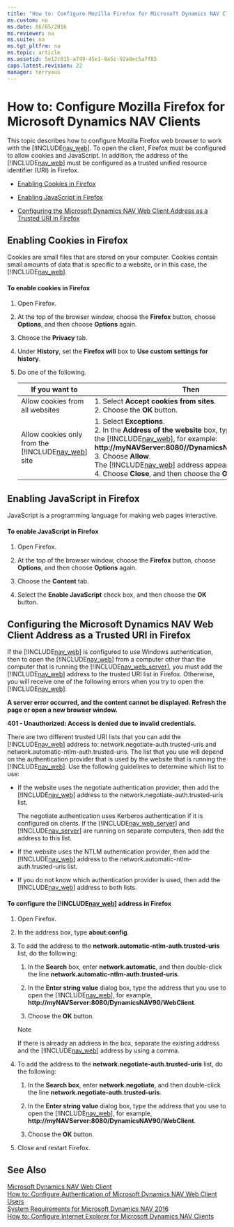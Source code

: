 ```yaml
---
title: "How to: Configure Mozilla Firefox for Microsoft Dynamics NAV Clients"
ms.custom: na
ms.date: 06/05/2016
ms.reviewer: na
ms.suite: na
ms.tgt_pltfrm: na
ms.topic: article
ms.assetid: 5e12c815-a749-45e1-8a5c-92a8ec5a7f85
caps.latest.revision: 22
manager: terryaus
---
```

# How to: Configure Mozilla Firefox for Microsoft Dynamics NAV Clients
This topic describes how to configure Mozilla Firefox web browser to work with the [!INCLUDE[nav_web](includes/nav_web_md.md)]. To open the client, Firefox must be configured to allow cookies and JavaScript. In addition, the address of the [!INCLUDE[nav_web](includes/nav_web_md.md)] must be configured as a trusted unified resource identifier \(URI\) in Firefox.  
  
-   [Enabling Cookies in Firefox](../Topic/How%20to:%20Configure%20Mozilla%20Firefox%20for%20Microsoft%20Dynamics%20NAV%20Clients.md#Cookies)  
  
-   [Enabling JavaScript in Firefox](../Topic/How%20to:%20Configure%20Mozilla%20Firefox%20for%20Microsoft%20Dynamics%20NAV%20Clients.md#Java)  
  
-   [Configuring the Microsoft Dynamics NAV Web Client Address as a Trusted URI in Firefox](../Topic/How%20to:%20Configure%20Mozilla%20Firefox%20for%20Microsoft%20Dynamics%20NAV%20Clients.md#Address)  
  
##  <a name="Cookies"></a> Enabling Cookies in Firefox  
 Cookies are small files that are stored on your computer. Cookies contain small amounts of data that is specific to a website, or in this case, the [!INCLUDE[nav_web](includes/nav_web_md.md)].  
  
#### To enable cookies in Firefox  
  
1.  Open Firefox.  
  
2.  At the top of the browser window, choose the **Firefox** button, choose **Options**, and then choose **Options** again.  
  
3.  Choose the **Privacy** tab.  
  
4.  Under **History**, set the **Firefox will** box to **Use custom settings for history**.  
  
5.  Do one of the following.  
  
    |If you want to|Then|  
    |--------------------|----------|  
    |Allow cookies from all websites|1.  Select **Accept cookies from sites**.<br />2.  Choose the **OK** button.|  
    |Allow cookies only from the [!INCLUDE[nav_web](includes/nav_web_md.md)] site|1.  Select **Exceptions**.<br />2.  In the **Address of the website** box, type the address of the [!INCLUDE[nav_web](includes/nav_web_md.md)], for example: **http:\/\/myNAVServer:8080\/\/DynamicsNAV90\/WebClient**.<br />3.  Choose **Allow**.<br />     The [!INCLUDE[nav_web](includes/nav_web_md.md)] address appears in the **Site** list.<br />4.  Choose **Close**, and then choose the **OK** button.|  
  
##  <a name="Java"></a> Enabling JavaScript in Firefox  
 JavaScript is a programming language for making web pages interactive.  
  
#### To enable JavaScript in Firefox  
  
1.  Open Firefox.  
  
2.  At the top of the browser window, choose the **Firefox** button, choose **Options**, and then choose **Options** again.  
  
3.  Choose the **Content** tab.  
  
4.  Select the **Enable JavaScript** check box, and then choose the **OK** button.  
  
##  <a name="Address"></a> Configuring the Microsoft Dynamics NAV Web Client Address as a Trusted URI in Firefox  
 If the [!INCLUDE[nav_web](includes/nav_web_md.md)] is configured to use Windows authentication, then to open the [!INCLUDE[nav_web](includes/nav_web_md.md)] from a computer other than the computer that is running the [!INCLUDE[nav_web_server](includes/nav_web_server_md.md)], you must add the [!INCLUDE[nav_web](includes/nav_web_md.md)] address to the trusted URI list in Firefox. Otherwise, you will receive one of the following errors when you try to open the [!INCLUDE[nav_web](includes/nav_web_md.md)].  
  
 **A server error occurred, and the content cannot be displayed. Refresh the page or open a new browser window.**  
  
 **401 \- Unauthorized: Access is denied due to invalid credentials.**  
  
 There are two different trusted URI lists that you can add the [!INCLUDE[nav_web](includes/nav_web_md.md)] address to: network.negotiate\-auth.trusted\-uris and network.automatic\-ntlm\-auth.trusted\-uris. The list that you use will depend on the authentication provider that is used by the website that is running the [!INCLUDE[nav_web](includes/nav_web_md.md)]. Use the following guidelines to determine which list to use:  
  
-   If the website uses the negotiate authentication provider, then add the [!INCLUDE[nav_web](includes/nav_web_md.md)] address to the network.negotiate\-auth.trusted\-uris list.  
  
     The negotiate authentication uses Kerberos authentication if it is configured on clients. If the [!INCLUDE[nav_web_server](includes/nav_web_server_md.md)] and [!INCLUDE[nav_server](includes/nav_server_md.md)] are running on separate computers, then add the address to this list.  
  
-   If the website uses the NTLM authentication provider, then add the [!INCLUDE[nav_web](includes/nav_web_md.md)] address to the network.automatic\-ntlm\-auth.trusted\-uris list.  
  
-   If you do not know which authentication provider is used, then add the [!INCLUDE[nav_web](includes/nav_web_md.md)] address to both lists.  
  
#### To configure the [!INCLUDE[nav_web](includes/nav_web_md.md)] address in Firefox  
  
1.  Open Firefox.  
  
2.  In the address box, type **about:config**.  
  
3.  To add the address to the **network.automatic\-ntlm\-auth.trusted\-uris** list, do the following:  
  
    1.  In the **Search** box, enter **network.automatic**, and then double\-click the line **network.automatic\-ntlm\-auth.trusted\-uris**.  
  
    2.  In the **Enter string value** dialog box, type the address that you use to open the [!INCLUDE[nav_web](includes/nav_web_md.md)], for example, **http:\/\/myNAVServer:8080\/DynamicsNAV90\/WebClient**.  
  
    3.  Choose the **OK** button.  
  
    > [!NOTE]  
    >  If there is already an address in the box, separate the existing address and the [!INCLUDE[nav_web](includes/nav_web_md.md)] address by using a comma.  
  
4.  To add the address to the **network.negotiate\-auth.trusted\-uris** list, do the following:  
  
    1.  In the **Search box**, enter **network.negotiate**, and then double\-click the line **network.negotiate\-auth.trusted\-uris**.  
  
    2.  In the **Enter string value** dialog box, type the address that you use to open the [!INCLUDE[nav_web](includes/nav_web_md.md)], for example, **http:\/\/myNAVServer:8080\/DynamicsNAV90\/WebClient**.  
  
    3.  Choose the **OK** button.  
  
5.  Close and restart Firefox.  
  
## See Also  
 [Microsoft Dynamics NAV Web Client](Microsoft-Dynamics-NAV-Web-Client.md)   
 [How to: Configure Authentication of Microsoft Dynamics NAV Web Client Users](../Topic/How%20to:%20Configure%20Authentication%20of%20Microsoft%20Dynamics%20NAV%20Web%20Client%20Users.md)   
 [System Requirements for Microsoft Dynamics NAV 2016](System-Requirements-for-Microsoft-Dynamics-NAV-2016.md)   
 [How to: Configure Internet Explorer for Microsoft Dynamics NAV Clients](../Topic/How%20to:%20Configure%20Internet%20Explorer%20for%20Microsoft%20Dynamics%20NAV%20Clients.md)